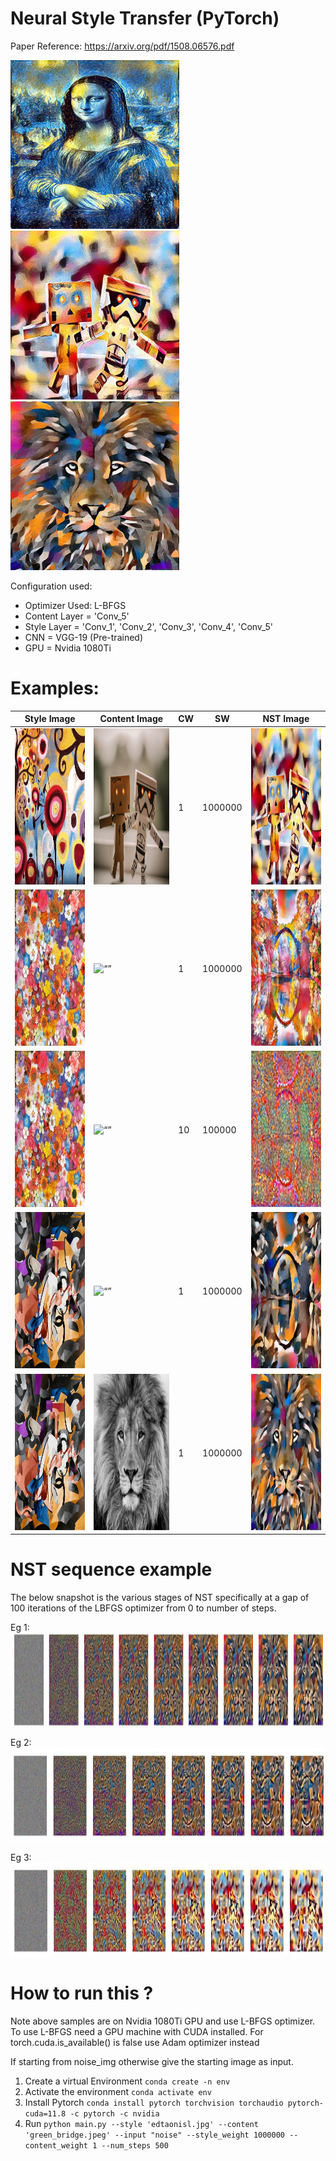 # Neural Style Transfer (PyTorch)

Paper Reference: https://arxiv.org/pdf/1508.06576.pdf
<p float="left">
  <img src="nst_images/vg_starry_night_mona_lisa_73c3bdb3-329f-4de1-8f31-89eeb0732911.jpg" alt= “” width="270" />
  <img src="nst_images/candy_figures_6729a5f8-1245-4096-a18b-1d03986d2837.jpg" width="270" /> 
  <img src="nst_images/edtaonisl_lion_69e1ec93-56f7-42b6-af32-f54cc4407a79.jpg" width="270" />
</p>


Configuration used:                                                             
- Optimizer Used: L-BFGS
- Content Layer = 'Conv_5'
- Style Layer = 'Conv_1', 'Conv_2', 'Conv_3', 'Conv_4', 'Conv_5'
- CNN = VGG-19 (Pre-trained)
- GPU = Nvidia 1080Ti

# Examples:
|  Style Image | Content Image  |  CW |  SW |  NST Image |
|---|---|---|---|---|
|<img src="./images/style_images/candy.jpg" alt= “” width="250px" height="250px">|<img src="./images/content_images/figures.jpg" alt= “” width="250px" height="250px">|   1|   1000000|  <img src="nst_images/candy_figures_6729a5f8-1245-4096-a18b-1d03986d2837.jpg" alt= “” width="250px" height="250px"> |
|<img src="./images/style_images/ben_giles.jpg" alt= “” width="250px" height="250px">|<img src="./images/content_images/green_bridge.jpeg" alt= “” width="250px" height="250px">|   1|   1000000|  <img src="./nst_images/ben_giles_green_bridge_df5065e9-76ee-4f0d-80c3-3a168901193d.jpg" alt= “” width="250px" height="250px"> |
|<img src="./images/style_images/ben_giles.jpg" alt= “” width="250px" height="250px">|<img src="./images/content_images/green_bridge.jpeg" alt= “” width="250px" height="250px">|   10|   100000|  <img src="nst_images/ben_giles_green_bridge_afff54bc-e067-4914-a38e-c84dccdf3418.jpg" alt= “” width="250px" height="250px"> |
|<img src="./images/style_images/edtaonisl.jpg" alt= “” width="250px" height="250px">|<img src="./images/content_images/green_bridge.jpeg" alt= “” width="250px" height="250px">|   1|   1000000|  <img src="nst_images/edtaonisl_green_bridge_4a5f0651-d986-48cb-8dd6-24a4dc5689a4.jpg" alt= “” width="250px" height="250px"> |
|<img src="./images/style_images/edtaonisl.jpg" alt= “” width="250px" height="250px">|<img src="./images/content_images/lion.jpg" alt= “” width="250px" height="250px">|   1|   1000000|  <img src="nst_images/edtaonisl_lion_69e1ec93-56f7-42b6-af32-f54cc4407a79.jpg" alt= “” width="250px" height="250px"> |

# NST sequence example

The below snapshot is the various stages of NST specifically at a gap of 100 iterations of the LBFGS optimizer from 0 to number of steps.

Eg 1:
 <img src="nst_images/edtaonisl_lion_69e1ec93-56f7-42b6-af32-f54cc4407a79_sequence.jpg" alt= “”  width = "1500px" height="150px">

Eg 2:
  <img src="nst_images/edtaonisl_green_bridge_b56689d8-0344-41c7-a5ae-1586c9270389_sequence.jpg"   width = "1500px" height="150px">

Eg 3:
    <img src="nst_images/candy_figures_6729a5f8-1245-4096-a18b-1d03986d2837_sequence.jpg"   width = "1500px" height="150px">


# How to run this ?

Note above samples are on Nvidia 1080Ti GPU and use L-BFGS optimizer. To use L-BFGS need a GPU machine with CUDA installed. For torch.cuda.is_available() is false use Adam optimizer instead

If starting from noise_img otherwise give the starting image as input.

1. Create a virtual Environment
  `conda create -n env`
2. Activate the environment
  `conda activate env`
3. Install Pytorch
  `conda install pytorch torchvision torchaudio pytorch-cuda=11.8 -c pytorch -c nvidia`
4. Run
 `python main.py --style 'edtaonisl.jpg' --content 'green_bridge.jpeg' --input "noise" --style_weight 1000000 --content_weight 1 --num_steps 500`
